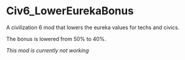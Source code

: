 # Civ6_LowerEurekaBonus
A civilization 6 mod that lowers the eureka values for techs and civics.

The bonus is lowered from 50% to 40%.

*This mod is currently not working*
